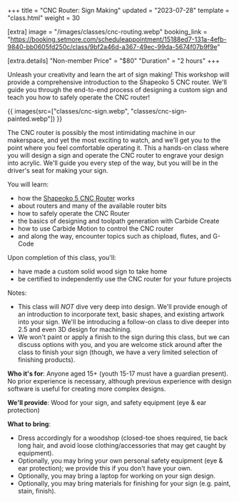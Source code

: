 +++
title = "CNC Router: Sign Making"
updated = "2023-07-28"
template = "class.html"
weight = 30

[extra]
image = "/images/classes/cnc-routing.webp"
booking_link = "https://booking.setmore.com/scheduleappointment/15188ed7-131a-4efb-9840-bb0605fd250c/class/9bf2a46d-a367-49ec-99da-5674f07b9f9e"

[extra.details]
"Non-member Price" = "$80"
"Duration" = "2 hours"
+++

Unleash your creativity and learn the art of sign making! This workshop will provide a comprehensive introduction to the Shapeoko 5 CNC router. We'll guide you through the end-to-end process of designing a custom sign and teach you how to safely operate the CNC router!

<!-- more -->

{{ images(src=["classes/cnc-sign.webp", "classes/cnc-sign-painted.webp"]) }}


The CNC router is possibly the most intimidating machine in our makerspace, and yet the most exciting to watch, and we'll get you to the point where you feel comfortable operating it. This a hands-on class where you will design a sign and operate the CNC router to engrave your design into acrylic. We'll guide you every step of the way, but you will be in the driver's seat for making your sign.

You will learn:
- how the [Shapeoko 5 CNC Router](/equipment/shapeoko-5/) works
- about routers and many of the available router bits
- how to safely operate the CNC Router
- the basics of designing and toolpath generation with Carbide Create
- how to use Carbide Motion to control the CNC router
- and along the way, encounter topics such as chipload, flutes, and G-Code

Upon completion of this class, you'll:
- have made a custom solid wood sign to take home
- be certified to independently use the CNC router for your future projects

Notes:
- This class will *NOT* dive very deep into design. We'll provide enough of an introduction to incorporate text, basic shapes, and existing artwork into your sign. We'll be introducing a follow-on class to dive deeper into 2.5 and even 3D design for machining.
- We won't paint or apply a finish to the sign during this class, but we can discuss options with you, and you are welcome stick around after the class to finish your sign (though, we have a very limited selection of finishing products).

**Who it's for**: Anyone aged 15+ (youth 15-17 must have a guardian present).
No prior experience is necessary, although previous experience with design software is useful for
creating more complex designs.

**We'll provide**: Wood for your sign, and safety equipment (eye & ear protection)

**What to bring**:
- Dress accordingly for a woodshop (closed-toe shoes required, tie back long hair, and avoid loose clothing/accessories that may get caught by equipment).
- Optionally, you may bring your own personal safety equipment (eye & ear protection); we provide this if you don't have your own.
- Optionally, you may bring a laptop for working on your sign design.
- Optionally, you may bring materials for finishing for your sign (e.g. paint, stain, finish).
